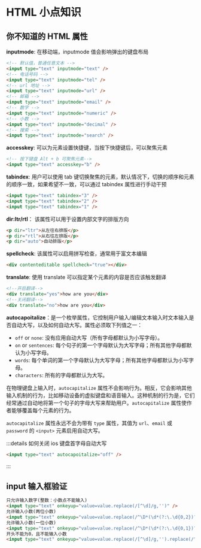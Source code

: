 # HTML 小点知识

## 你不知道的 HTML 属性

**inputmode**: 在移动端，inputmode 值会影响弹出的键盘布局

```html
<!-- 默认值，普通任意文本 -->
<input type="text" inputmode="text" />
<!-- 电话号码 -->
<input type="text" inputmode="tel" />
<!-- url 地址 -->
<input type="text" inputmode="url" />
<!-- 邮箱 -->
<input type="text" inputmode="email" />
<!-- 数字 -->
<input type="text" inputmode="numeric" />
<!-- 小数 -->
<input type="text" inputmode="decimal" />
<!-- 搜索 -->
<input type="text" inputmode="search" />
```

**accesskey**: 可以为元素设置快捷键，当按下快捷键后，可以聚焦元素

```html
<!-- 按下键盘 Alt + b 可聚焦元素-->
<input type="text" accesskey="b" />
```

**tabindex**: 用户可以使用 tab 键切换聚焦的元素，默认情况下，切换的顺序和元素的顺序一致，如果希望不一致，可以通过 tabindex 属性进行手动干预

```html
<input type="text" tabindex="3" />
<input type="text" tabindex="2" />
<input type="text" tabindex="1" />
```

**dir:ltr/rtl**： 该属性可以用于设置内部文字的排版方向

```html
<p dir="ltr">从左往右排版</p>
<p dir="rtl">从右往左排版</p>
<p dir="auto">自动排版</p>
```

**spellcheck**: 该属性可以启用拼写检查，通常用于富文本编辑

```html
<div contenteditable spellcheck="true"></div>
```

**translate**: 使用 translate 可以指定某个元素的内容是否应该触发翻译

```html
<!--开启翻译-->
<div translate="yes">how are you</div>
<!--关闭翻译-->
<div translate="no">how are you</div>
```

**autocapoitalize**：是一个枚举属性，它控制用户输入/编辑文本输入时文本输入是否自动大写，以及如何自动大写。属性必须取下列值之一：

- `off` or `none`: 没有应用自动大写（所有字母都默认为小写字母）。
- `on` or `sentences`: 每个句子的第一个字母默认为大写字母；所有其他字母都默认为小写字母。
- `words`: 每个单词的第一个字母默认为大写字母；所有其他字母都默认为小写字母。
- `characters`: 所有的字母都默认为大写。

在物理键盘上输入时，`autocapitalize` 属性不会影响行为。相反，它会影响其他输入机制的行为，比如移动设备的虚拟键盘和语音输入。这种机制的行为是，它们经常通过自动地将第一个句子的字母大写来帮助用户。`autocapitalize` 属性使作者能够覆盖每个元素的行为。

`autocapitalize` 属性永远不会为带有 `type` 属性，其值为 `url`、`email` 或 `password` 的 `<input>` 元素启用自动大写。

:::details 如何关闭 ios 键盘首字母自动大写

```html
<input type="text" autocapoitalize="off" />
```

:::

## input 输入框验证

```html
只允许输入数字(整数：小数点不能输入)
<input type="text" onkeyup="value=value.replace(/[^\d]/g,'')" />
允许输入小数(两位小数)
<input type="text" onkeyup="value=value.replace(/^\D*(\d*(?:\.\d{0,2})?).*$/g, '$1')" />
允许输入小数(一位小数)
<input type="text" onkeyup="value=value.replace(/^\D*(\d*(?:\.\d{0,1})?).*$/g, '$1')" />
开头不能为0，且不能输入小数
<input type="text" onkeyup="value=value.replace(/[^\d]/g,'').replace(/^0{1,}/g,'')" />
```
